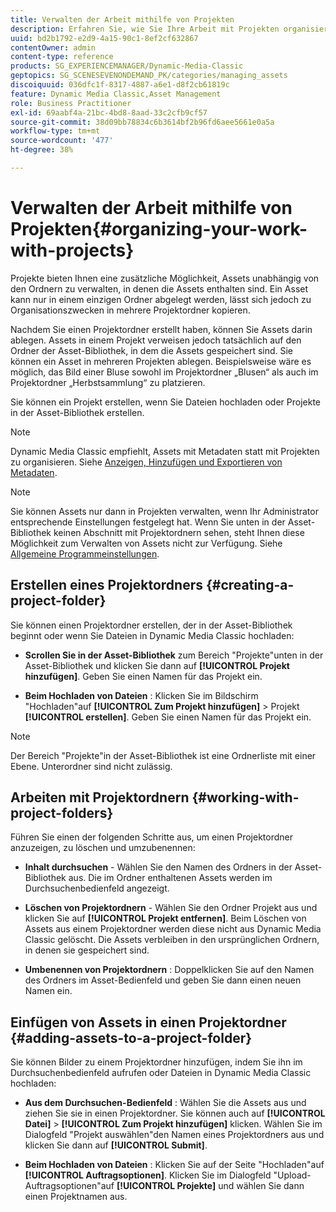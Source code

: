 ```yaml
---
title: Verwalten der Arbeit mithilfe von Projekten
description: Erfahren Sie, wie Sie Ihre Arbeit mit Projekten organisieren.
uuid: bd2b1792-e2d9-4a15-90c1-8ef2cf632867
contentOwner: admin
content-type: reference
products: SG_EXPERIENCEMANAGER/Dynamic-Media-Classic
geptopics: SG_SCENESEVENONDEMAND_PK/categories/managing_assets
discoiquuid: 036dfc1f-8317-4887-a6e1-d8f2cb61819c
feature: Dynamic Media Classic,Asset Management
role: Business Practitioner
exl-id: 69aabf4a-21bc-4bd8-8aad-33c2cfb9cf57
source-git-commit: 38d09bb78834c6b3614bf2b96fd6aee5661e0a5a
workflow-type: tm+mt
source-wordcount: '477'
ht-degree: 38%

---
```


# Verwalten der Arbeit mithilfe von Projekten{#organizing-your-work-with-projects}

Projekte bieten Ihnen eine zusätzliche Möglichkeit, Assets unabhängig von den Ordnern zu verwalten, in denen die Assets enthalten sind. Ein Asset kann nur in einem einzigen Ordner abgelegt werden, lässt sich jedoch zu Organisationszwecken in mehrere Projektordner kopieren.

Nachdem Sie einen Projektordner erstellt haben, können Sie Assets darin ablegen. Assets in einem Projekt verweisen jedoch tatsächlich auf den Ordner der Asset-Bibliothek, in dem die Assets gespeichert sind. Sie können ein Asset in mehreren Projekten ablegen. Beispielsweise wäre es möglich, das Bild einer Bluse sowohl im Projektordner „Blusen“ als auch im Projektordner „Herbstsammlung“ zu platzieren.

Sie können ein Projekt erstellen, wenn Sie Dateien hochladen oder Projekte in der Asset-Bibliothek erstellen.

>[!NOTE]
>
>Dynamic Media Classic empfiehlt, Assets mit Metadaten statt mit Projekten zu organisieren. Siehe [Anzeigen, Hinzufügen und Exportieren von Metadaten](viewing-adding-exporting-metadata.md).

>[!NOTE]
>
>Sie können Assets nur dann in Projekten verwalten, wenn Ihr Administrator entsprechende Einstellungen festgelegt hat. Wenn Sie unten in der Asset-Bibliothek keinen Abschnitt mit Projektordnern sehen, steht Ihnen diese Möglichkeit zum Verwalten von Assets nicht zur Verfügung. Siehe [Allgemeine Programmeinstellungen](application-setup.md#general-settings).

## Erstellen eines Projektordners {#creating-a-project-folder}

Sie können einen Projektordner erstellen, der in der Asset-Bibliothek beginnt oder wenn Sie Dateien in Dynamic Media Classic hochladen:

* **Scrollen Sie in der Asset-Bibliothek**  zum Bereich &quot;Projekte&quot;unten in der Asset-Bibliothek und klicken Sie dann auf  **[!UICONTROL Projekt hinzufügen]**. Geben Sie einen Namen für das Projekt ein.

* **Beim Hochladen von Dateien** : Klicken Sie im Bildschirm &quot;Hochladen&quot;auf  **[!UICONTROL Zum Projekt hinzufügen]**  > Projekt  **[!UICONTROL erstellen]**. Geben Sie einen Namen für das Projekt ein.

>[!NOTE]
>
>Der Bereich &quot;Projekte&quot;in der Asset-Bibliothek ist eine Ordnerliste mit einer Ebene. Unterordner sind nicht zulässig.

## Arbeiten mit Projektordnern {#working-with-project-folders}

Führen Sie einen der folgenden Schritte aus, um einen Projektordner anzuzeigen, zu löschen und umzubenennen:

* **Inhalt durchsuchen**  - Wählen Sie den Namen des Ordners in der Asset-Bibliothek aus. Die im Ordner enthaltenen Assets werden im Durchsuchenbedienfeld angezeigt.

* **Löschen von Projektordnern**  - Wählen Sie den Ordner Projekt aus und klicken Sie auf  **[!UICONTROL Projekt entfernen]**. Beim Löschen von Assets aus einem Projektordner werden diese nicht aus Dynamic Media Classic gelöscht. Die Assets verbleiben in den ursprünglichen Ordnern, in denen sie gespeichert sind.

* **Umbenennen von Projektordnern** : Doppelklicken Sie auf den Namen des Ordners im Asset-Bedienfeld und geben Sie dann einen neuen Namen ein.

## Einfügen von Assets in einen Projektordner {#adding-assets-to-a-project-folder}

Sie können Bilder zu einem Projektordner hinzufügen, indem Sie ihn im Durchsuchenbedienfeld aufrufen oder Dateien in Dynamic Media Classic hochladen:

* **Aus dem Durchsuchen-Bedienfeld** : Wählen Sie die Assets aus und ziehen Sie sie in einen Projektordner. Sie können auch auf **[!UICONTROL Datei]** > **[!UICONTROL Zum Projekt hinzufügen]** klicken. Wählen Sie im Dialogfeld &quot;Projekt auswählen&quot;den Namen eines Projektordners aus und klicken Sie dann auf **[!UICONTROL Submit]**.

* **Beim Hochladen von Dateien** : Klicken Sie auf der Seite &quot;Hochladen&quot;auf  **[!UICONTROL Auftragsoptionen]**. Klicken Sie im Dialogfeld &quot;Upload-Auftragsoptionen&quot;auf **[!UICONTROL Projekte]** und wählen Sie dann einen Projektnamen aus.
